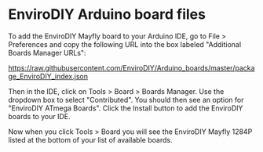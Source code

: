 # EnviroDIY Arduino board files

To add the EnviroDIY Mayfly board to your Arduino IDE, go to File > Preferences and copy the following URL into the box labeled "Additional Boards Manager URLs":

https://raw.githubusercontent.com/EnviroDIY/Arduino_boards/master/package_EnviroDIY_index.json

Then in the IDE, click on Tools > Board > Boards Manager.   Use the dropdown box to select "Contributed".  You should then see an option for "EnviroDIY ATmega Boards".  Click the Install button to add the EnviroDIY boards to your IDE. 

Now when you click Tools > Board you will see the EnviroDIY Mayfly 1284P listed at the bottom of your list of available boards.
